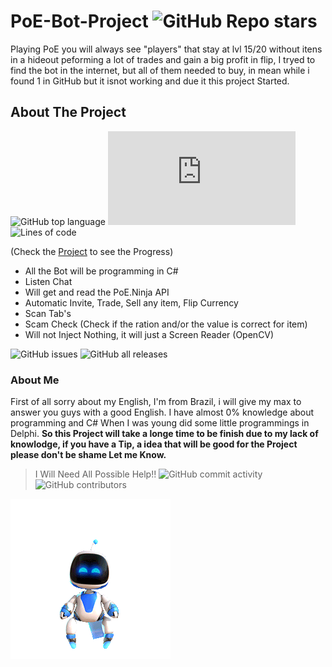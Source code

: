 # PoE-Bot-Project ![GitHub Repo stars](https://img.shields.io/github/stars/Thugawa/PoE-Bot-Project?style=social)
  Playing PoE you will always see "players" that stay at lvl 15/20 without itens in a hideout peforming a lot of trades and gain a big profit in flip,
I tryed to find the bot in the internet, but all of them needed to buy, in mean while i found 1 in GitHub but it isnot working and due it this project Started.
## About The Project
![GitHub top language](https://img.shields.io/github/languages/top/Thugawa/PoE-Bot-Project)
![Nuget](https://img.shields.io/nuget/v/Newtonsoft.Json)
![Lines of code](https://img.shields.io/tokei/lines/github/Thugawa/PoE-Bot-Project)

(Check the [Project](https://github.com/Thugawa/PoE-Bot-Project/projects/1?fullscreen=true) to see the Progress)
* All the Bot will be programming in C#
* Listen Chat
* Will get and read the PoE.Ninja API
* Automatic Invite, Trade, Sell any item, Flip Currency
* Scan Tab's
* Scam Check (Check if the ration and/or the value is correct for item)
* Will not Inject Nothing, it will just a Screen Reader (OpenCV)

![GitHub issues](https://img.shields.io/github/issues/Thugawa/PoE-Bot-Project)
![GitHub all releases](https://img.shields.io/github/downloads/Thugawa/PoE-Bot-Project/total)

### About Me

  First of all sorry about my English, I'm from Brazil, i will give my max to answer you guys with a good English. 
I have almost 0% knowledge about programming and C#
When I was young did some little programmings in Delphi.
**So this Project will take a longe time to be finish due to my lack of knowlodge, if you have a Tip, a idea that will be good for the Project please don't be shame
Let me Know.**
> I Will Need All Possible Help!! ![GitHub commit activity](https://img.shields.io/github/commit-activity/w/Thugawa/PoE-Bot-Project)
>  ![GitHub contributors](https://img.shields.io/github/contributors/Thugawa/PoE-Bot-Project)

![myImage](https://github.com/Thugawa/PoE-Bot-Project/blob/master/Image_Readme/GifRobo.gif)

